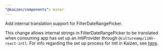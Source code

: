 ```yaml
---
"@kaizen/components": minor
---
```


Add internal translation support for FilterDateRangePicker.

This change allows internal strings in FilterDateRangePicker to be translated when
consuming app has set up an IntlProvider through `@cultureamp/i18n-react-intl`.
For info regarding the set up process for Intl in Kaizen, see [here](https://cultureamp.design/storybook/?path=/docs/components-kaizen-provider-internationalization-in-kaizen--docs).
